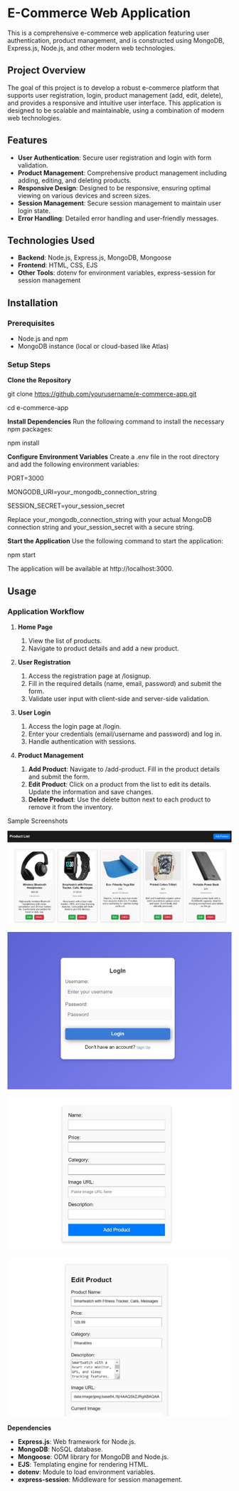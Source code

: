 # <a name="_pkqzuhxgekz4"></a>**E-Commerce Web Application**
This is a comprehensive e-commerce web application featuring user authentication, product management, and is constructed using MongoDB, Express.js, Node.js, and other modern web technologies.
## <a name="_qw36xpgtuad4"></a>**Project Overview**
The goal of this project is to develop a robust e-commerce platform that supports user registration, login, product management (add, edit, delete), and provides a responsive and intuitive user interface. This application is designed to be scalable and maintainable, using a combination of modern web technologies.
## <a name="_jpdzs3hfvho7"></a>**Features**
- **User Authentication**: Secure user registration and login with form validation.
- **Product Management**: Comprehensive product management including adding, editing, and deleting products.
- **Responsive Design**: Designed to be responsive, ensuring optimal viewing on various devices and screen sizes.
- **Session Management**: Secure session management to maintain user login state.
- **Error Handling**: Detailed error handling and user-friendly messages.
## <a name="_cq4lyy7fja2i"></a>**Technologies Used**
- **Backend**: Node.js, Express.js, MongoDB, Mongoose
- **Frontend**: HTML, CSS, EJS
- **Other Tools**: dotenv for environment variables, express-session for session management
## <a name="_7g6skxs0dud4"></a>**Installation**
### <a name="_lxol6f5u0aml"></a>**Prerequisites**
- Node.js and npm
- MongoDB instance (local or cloud-based like Atlas)
###
### <a name="_vnbr3k1ei28q"></a><a name="_cy4o4893ovag"></a>**Setup Steps**
**Clone the Repository**


git clone https://github.com/yourusername/e-commerce-app.git

cd e-commerce-app

**Install Dependencies**
Run the following command to install the necessary npm packages:


npm install

**Configure Environment Variables**
Create a .env file in the root directory and add the following environment variables:

PORT=3000

MONGODB\_URI=your\_mongodb\_connection\_string

SESSION\_SECRET=your\_session\_secret

Replace your\_mongodb\_connection\_string with your actual MongoDB connection string and your\_session\_secret with a secure string.

**Start the Application**
Use the following command to start the application:


npm start

The application will be available at http://localhost:3000.
## <a name="_6nf033paf683"></a>**Usage**
### <a name="_qjswojpwe33g"></a>**Application Workflow**
1. **Home Page**
   1. View the list of products.
   1. Navigate to product details and add a new product.
1. **User Registration**
   1. Access the registration page at /losignup.
   1. Fill in the required details (name, email, password) and submit the form.
   1. Validate user input with client-side and server-side validation.

1. **User Login**
   1. Access the login page at /login.
   1. Enter your credentials (email/username and password) and log in.
   1. Handle authentication with sessions.
1. **Product Management**
   1. **Add Product**: Navigate to /add-product. Fill in the product details and submit the form.
   1. **Edit Product**: Click on a product from the list to edit its details. Update the information and save changes.
   1. **Delete Product**: Use the delete button next to each product to remove it from the inventory.

Sample Screenshots

![Home Page](screenshots/products.jpeg)

![Login Page](screenshots/login.jpeg)

![Add Products Page](screenshots/addProducts.jpg)

![Edit Product Page](screenshots/editProducts.jpeg)

**Dependencies**
- **Express.js**: Web framework for Node.js.
- **MongoDB**: NoSQL database.
- **Mongoose**: ODM library for MongoDB and Node.js.
- **EJS**: Templating engine for rendering HTML.
- **dotenv**: Module to load environment variables.
- **express-session**: Middleware for session management.

